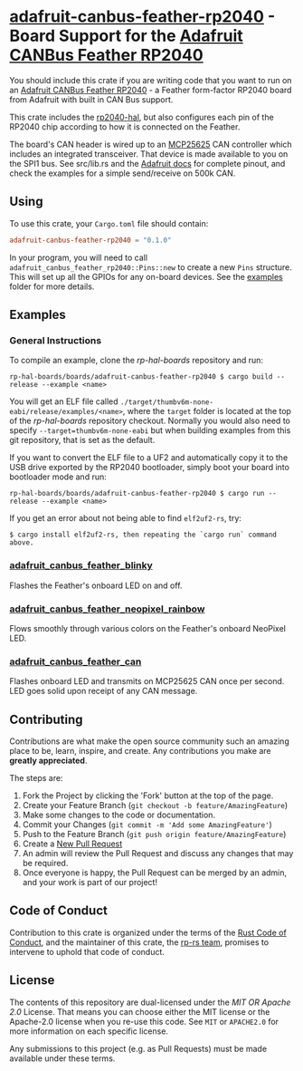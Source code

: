 # [adafruit-canbus-feather-rp2040] - Board Support for the [Adafruit CANBus Feather RP2040]

You should include this crate if you are writing code that you want to run on
an [Adafruit CANBus Feather RP2040] - a Feather form-factor RP2040 board from
Adafruit with built in CAN Bus support.

This crate includes the [rp2040-hal], but also configures each pin of the RP2040
chip according to how it is connected on the Feather.

The board's CAN header is wired up to an [MCP25625] CAN controller which
includes an integrated transceiver. That device is made available to you on the
SPI1 bus. See src/lib.rs and the [Adafruit docs] for complete pinout, and check
the examples for a simple send/receive on 500k CAN.

[Adafruit CANBus Feather RP2040]: https://www.adafruit.com/product/5724
[adafruit-canbus-feather-rp2040]: https://github.com/rp-rs/rp-hal-boards/tree/main/boards/adafruit-canbus-feather-rp2040
[rp2040-hal]: https://github.com/rp-rs/rp-hal/tree/main/rp2040-hal
[Raspberry Silicon RP2040]: https://www.raspberrypi.org/products/rp2040/
[MCP25625]: https://ww1.microchip.com/downloads/aemDocuments/documents/OTH/ProductDocuments/DataSheets/MCP25625-CAN-Controller-Data-Sheet-20005282C.pdf
[Adafruit docs]: https://learn.adafruit.com/adafruit-rp2040-can-bus-feather/pinouts

## Using

To use this crate, your `Cargo.toml` file should contain:

```toml
adafruit-canbus-feather-rp2040 = "0.1.0"
```

In your program, you will need to call `adafruit_canbus_feather_rp2040::Pins::new` to create
a new `Pins` structure. This will set up all the GPIOs for any on-board
devices. See the [examples](./examples) folder for more details.

## Examples

### General Instructions

To compile an example, clone the _rp-hal-boards_ repository and run:

```console
rp-hal-boards/boards/adafruit-canbus-feather-rp2040 $ cargo build --release --example <name>
```

You will get an ELF file called
`./target/thumbv6m-none-eabi/release/examples/<name>`, where the `target`
folder is located at the top of the _rp-hal-boards_ repository checkout. Normally
you would also need to specify `--target=thumbv6m-none-eabi` but when
building examples from this git repository, that is set as the default.

If you want to convert the ELF file to a UF2 and automatically copy it to the
USB drive exported by the RP2040 bootloader, simply boot your board into
bootloader mode and run:

```console
rp-hal-boards/boards/adafruit-canbus-feather-rp2040 $ cargo run --release --example <name>
```

If you get an error about not being able to find `elf2uf2-rs`, try:

```console
$ cargo install elf2uf2-rs, then repeating the `cargo run` command above.
```

### [adafruit_canbus_feather_blinky](./examples/adafruit_canbus_feather_blinky.rs)

Flashes the Feather's onboard LED on and off.

### [adafruit_canbus_feather_neopixel_rainbow](./examples/adafruit_canbus_feather_neopixel_rainbow.rs)

Flows smoothly through various colors on the Feather's onboard NeoPixel LED.

### [adafruit_canbus_feather_can](./examples/adafruit_canbus_feather_can.rs)

Flashes onboard LED and transmits on MCP25625 CAN once per second. LED goes
solid upon receipt of any CAN message.

## Contributing

Contributions are what make the open source community such an amazing place to
be, learn, inspire, and create. Any contributions you make are **greatly
appreciated**.

The steps are:

1. Fork the Project by clicking the 'Fork' button at the top of the page.
2. Create your Feature Branch (`git checkout -b feature/AmazingFeature`)
3. Make some changes to the code or documentation.
4. Commit your Changes (`git commit -m 'Add some AmazingFeature'`)
5. Push to the Feature Branch (`git push origin feature/AmazingFeature`)
6. Create a [New Pull Request](https://github.com/rp-rs/rp-hal-boards/pulls)
7. An admin will review the Pull Request and discuss any changes that may be required.
8. Once everyone is happy, the Pull Request can be merged by an admin, and your work is part of our project!

## Code of Conduct

Contribution to this crate is organized under the terms of the [Rust Code of
Conduct][CoC], and the maintainer of this crate, the [rp-rs team], promises
to intervene to uphold that code of conduct.

[CoC]: CODE_OF_CONDUCT.md
[rp-rs team]: https://github.com/orgs/rp-rs/teams/rp-rs

## License

The contents of this repository are dual-licensed under the _MIT OR Apache
2.0_ License. That means you can choose either the MIT license or the
Apache-2.0 license when you re-use this code. See `MIT` or `APACHE2.0` for more
information on each specific license.

Any submissions to this project (e.g. as Pull Requests) must be made available
under these terms.
